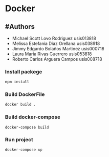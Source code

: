 # Docker

## #Authors
* Michael Scott Lovo Rodriguez usis013818
* Melissa Estefania Diaz Orellana usis038918
* Jimmy Edgardo Bolaños Martinez usis000718
* Laura Maria Rivas Guerrero usis053818
* Roberto Carlos Arguera Campos usis008718

### Install packege
```bash
npm install
```


### Build DockerFile
```bash
docker build .
```

### Build docker-compose
```
docker-compose build
```

### Run project
```
docker-compose up
```
